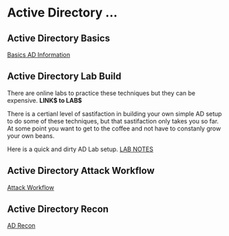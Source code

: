 # Active Directory ... 

## Active Directory Basics
[Basics AD Information](ActiveDirectoryBasicInformation.md)

## Active Directory Lab Build
There are online labs to practice these techniques but they can be expensive.  **LINK$ to LAB$**

There is a certianl level of sastifaction in building your own simple AD setup to do some of these techniques, but that sastifaction only takes you so far.  At some point you want to get to the coffee and not have to constanly grow your own beans.

Here is a quick and dirty AD Lab setup.  [LAB NOTES](ActiveDirectoryLabBuild.md)
## Active Directory Attack Workflow
[Attack Workflow](ActiveDirectoryAttackWorkflow.md)

## Active Directory Recon

[AD Recon](ActiveDirectoryRecon.md)

